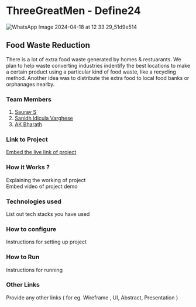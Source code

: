 # ThreeGreatMen - Define24

![WhatsApp Image 2024-04-18 at 12 33 29_51d9e514](https://github.com/Definehack/Define24/assets/79042374/4d6c229a-5048-4ac9-bba6-c0e835e22097)

## Food Waste Reduction
There is a lot of extra food waste generated by homes & restuarants. We plan to help waste converting industries indentify the best locations to make a certain product using a particular kind of food waste, like a recycling method. Another idea was to distribute the extra food to local food banks or orphanages nearby.

### Team Members
1. [Saurav S](https://github.com/SaurS5000)   
2. [Sanidh Idicula Varghese](https://github.com/San1dh)   
3. [AK Bharath](https://github.com/AK47BHARATH)     

### Link to Project
[Embed the live link of project](live_link)

### How it Works ?
Explaining the working of project  
Embed video of project demo

### Technologies used
List out tech stacks you have used

### How to configure
Instructions for setting up project

### How to Run
Instructions for running

### Other Links
Provide any other links ( for eg. Wireframe , UI, Abstract, Presentation )

